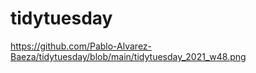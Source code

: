 # tidytuesday
 
https://github.com/Pablo-Alvarez-Baeza/tidytuesday/blob/main/tidytuesday_2021_w48.png
